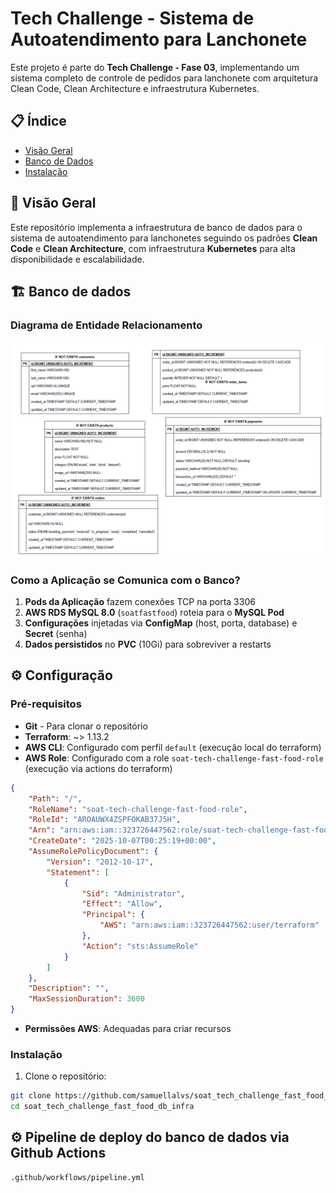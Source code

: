 # Tech Challenge - Sistema de Autoatendimento para Lanchonete

Este projeto é parte do **Tech Challenge - Fase 03**, implementando um sistema completo de controle de pedidos para lanchonete com arquitetura Clean Code, Clean Architecture e infraestrutura Kubernetes.

## 📋 Índice

- [Visão Geral](#-visão-geral)
- [Banco de Dados](#-diagrama-de-entidade-relacionamento)
- [Instalação](#-instalação)

## 🎯 Visão Geral

Este repositório implementa a infraestrutura de banco de dados para o sistema de autoatendimento para lanchonetes seguindo os padrões **Clean Code** e **Clean Architecture**, com infraestrutura **Kubernetes** para alta disponibilidade e escalabilidade.


## 🏗️ Banco de dados

### Diagrama de Entidade Relacionamento

![Diagrama ER](docs/ER-diagrama.png)

### Como a Aplicação se Comunica com o Banco?
1. **Pods da Aplicação** fazem conexões TCP na porta 3306
2. **AWS RDS MySQL 8.0** (`soatfastfood`) roteia para o **MySQL Pod**
3. **Configurações** injetadas via **ConfigMap** (host, porta, database) e **Secret** (senha)
4. **Dados persistidos** no **PVC** (10Gi) para sobreviver a restarts

## ⚙️ Configuração

### Pré-requisitos

- **Git** - Para clonar o repositório
- **Terraform**: ~> 1.13.2
- **AWS CLI**: Configurado com perfil `default` (execução local do terraform)
- **AWS Role**: Configurado com a role `soat-tech-challenge-fast-food-role` (execução via actions do terraform)
```json
{
    "Path": "/",
    "RoleName": "soat-tech-challenge-fast-food-role",
    "RoleId": "AROAUWX4ZSPFOKAB37J5H",
    "Arn": "arn:aws:iam::323726447562:role/soat-tech-challenge-fast-food-role",
    "CreateDate": "2025-10-07T00:25:19+00:00",
    "AssumeRolePolicyDocument": {
        "Version": "2012-10-17",
        "Statement": [
            {
                "Sid": "Administrator",
                "Effect": "Allow",
                "Principal": {
                    "AWS": "arn:aws:iam::323726447562:user/terraform"
                },
                "Action": "sts:AssumeRole"
            }
        ]
    },
    "Description": "",
    "MaxSessionDuration": 3600
}
```
- **Permissões AWS**: Adequadas para criar recursos

### Instalação

1. Clone o repositório:
```bash
git clone https://github.com/samuellalvs/soat_tech_challenge_fast_food_db_infra.git
cd soat_tech_challenge_fast_food_db_infra
```

## ⚙️ Pipeline de deploy do banco de dados via Github Actions
```bash
.github/workflows/pipeline.yml
```
